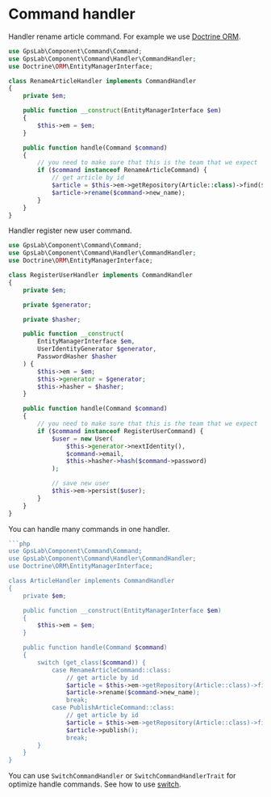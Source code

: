 Command handler
===============

Handler rename article command. For example we use [Doctrine ORM](https://github.com/doctrine/doctrine2).

```php
use GpsLab\Component\Command\Command;
use GpsLab\Component\Command\Handler\CommandHandler;
use Doctrine\ORM\EntityManagerInterface;

class RenameArticleHandler implements CommandHandler
{
    private $em;

    public function __construct(EntityManagerInterface $em)
    {
        $this->em = $em;
    }

    public function handle(Command $command)
    {
        // you need to make sure that this is the team that we expect
        if ($command instanceof RenameArticleCommand) {
            // get article by id
            $article = $this->em->getRepository(Article::class)->find($command->article_id);
            $article->rename($command->new_name);
        }
    }
}
```

Handler register new user command.

```php
use GpsLab\Component\Command\Command;
use GpsLab\Component\Command\Handler\CommandHandler;
use Doctrine\ORM\EntityManagerInterface;

class RegisterUserHandler implements CommandHandler
{
    private $em;

    private $generator;

    private $hasher;

    public function __construct(
        EntityManagerInterface $em,
        UserIdentityGenerator $generator,
        PasswordHasher $hasher
    ) {
        $this->em = $em;
        $this->generator = $generator;
        $this->hasher = $hasher;
    }

    public function handle(Command $command)
    {
        // you need to make sure that this is the team that we expect
        if ($command instanceof RegisterUserCommand) {
            $user = new User(
                $this->generator->nextIdentity(),
                $command->email,
                $this->hasher->hash($command->password)
            );

            // save new user
            $this->em->persist($user);
        }
    }
}
```

You can handle many commands in one handler.

```php
```php
use GpsLab\Component\Command\Command;
use GpsLab\Component\Command\Handler\CommandHandler;
use Doctrine\ORM\EntityManagerInterface;

class ArticleHandler implements CommandHandler
{
    private $em;

    public function __construct(EntityManagerInterface $em)
    {
        $this->em = $em;
    }

    public function handle(Command $command)
    {
        switch (get_class($command)) {
            case RenameArticleCommand::class:
                // get article by id
                $article = $this->em->getRepository(Article::class)->find($command->article_id);
                $article->rename($command->new_name);
                break;
            case PublishArticleCommand::class:
                // get article by id
                $article = $this->em->getRepository(Article::class)->find($command->article_id);
                $article->publish();
                break;
        }
    }
}
```

You can use `SwitchCommandHandler` or `SwitchCommandHandlerTrait` for optimize handle commands. See how to use
[switch](switch_handler.md).
